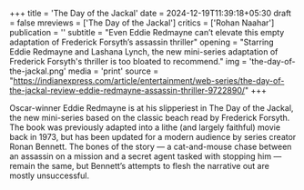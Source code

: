 +++
title = 'The Day of the Jackal'
date = 2024-12-19T11:39:18+05:30
draft = false
mreviews = ['The Day of the Jackal']
critics = ['Rohan Naahar']
publication = ''
subtitle = "Even Eddie Redmayne can’t elevate this empty adaptation of Frederick Forsyth’s assassin thriller"
opening = "Starring Eddie Redmayne and Lashana Lynch, the new mini-series adaptation of Frederick Forsyth's thriller is too bloated to recommend."
img = 'the-day-of-the-jackal.png'
media = 'print'
source = "https://indianexpress.com/article/entertainment/web-series/the-day-of-the-jackal-review-eddie-redmayne-assassin-thriller-9722890/"
+++

Oscar-winner Eddie Redmayne is at his slipperiest in The Day of the Jackal, the new mini-series based on the classic beach read by Frederick Forsyth. The book was previously adapted into a lithe (and largely faithful) movie back in 1973, but has been updated for a modern audience by series creator Ronan Bennett. The bones of the story — a cat-and-mouse chase between an assassin on a mission and a secret agent tasked with stopping him — remain the same, but Bennett’s attempts to flesh the narrative out are mostly unsuccessful.

